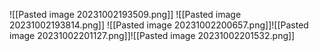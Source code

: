 ![[Pasted image 20231002193509.png]]
![[Pasted image 20231002193814.png]]
![[Pasted image 20231002200657.png]]![[Pasted image 20231002201127.png]]![[Pasted image 20231002201532.png]]